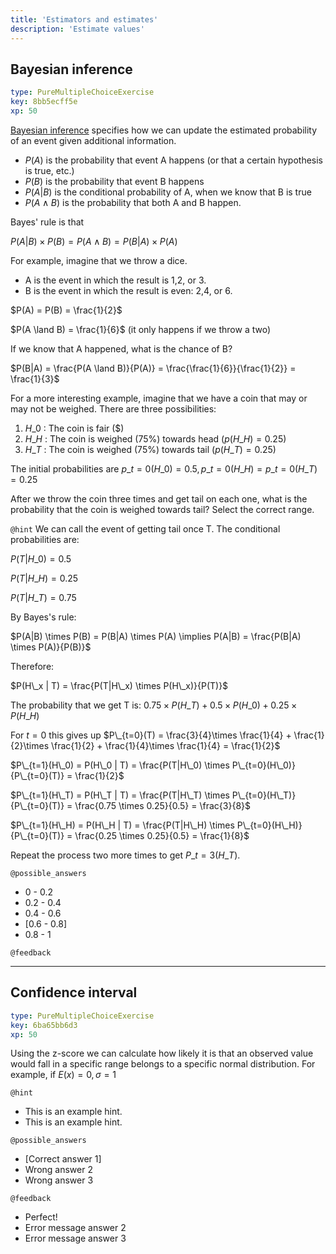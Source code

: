 ```yaml
---
title: 'Estimators and estimates'
description: 'Estimate values'
---
```


## Bayesian inference

```yaml
type: PureMultipleChoiceExercise
key: 8bb5ecff5e
xp: 50
```

[Bayesian inference](https://en.wikipedia.org/wiki/Bayesian_inference) specifies how we can update the estimated probability of an event given additional information. 

- $P(A)$ is the probability that event A happens (or that a certain hypothesis is true, etc.)
- $P(B)$ is the probability that event B happens
- $P(A|B)$ is the conditional probability of A, when we know that B is true
- $P(A \land B)$ is the probability that both A and B happen.

Bayes' rule is that 

$P(A|B) \times P(B) = P(A \land B) = P(B|A) \times P(A)$

For example, imagine that we throw a dice. 

- A is the event in which the result is 1,2, or 3.
- B is the event in which the result is even: 2,4, or 6.

$P(A) = P(B) = \frac{1}{2}$

$P(A \land B) = \frac{1}{6}$ (it only happens if we throw a two)

If we know that A happened, what is the chance of B?

$P(B|A) = \frac{P(A \land B)}{P(A)} = \frac{\frac{1}{6}}{\frac{1}{2}} = \frac{1}{3}$

For a more interesting example, imagine that we have a coin that may or may not be weighed. There are three possibilities:

1. $H\_0$ : The coin is fair ($)
1. $H\_H$ : The coin is weighed (75%) towards head ($p(H\_H) = 0.25$)
1. $H\_T$ : The coin is weighed (75%) towards tail ($p(H\_T) = 0.25$)

The initial probabilities are $p\_{t=0}(H\_0) = 0.5, p\_{t=0}(H\_H) = p\_{t=0}(H\_T) = 0.25$

After we throw the coin three times and get tail on each one, what is the probability that the coin is weighed towards tail? Select the correct range.



`@hint`
We can call the event of getting tail once T. The conditional probabilities are:

$P(T | H\_0) = 0.5$

$P(T | H\_H) = 0.25$

$P(T | H\_T) = 0.75$

By Bayes's rule:

$P(A|B) \times P(B) = P(B|A) \times P(A) \implies P(A|B) = \frac{P(B|A) \times P(A)}{P(B)}$

Therefore:

$P(H\_x | T) = \frac{P(T|H\_x) \times P(H\_x)}{P(T)}$

The probability that we get T is: $0.75 \times P(H\_T) + 0.5 \times P(H\_0) + 0.25 \times P(H\_H)$

For $t=0$ this gives up $P\_{t=0}(T) = \frac{3}{4}\times \frac{1}{4} + \frac{1}{2}\times \frac{1}{2} + \frac{1}{4}\times \frac{1}{4} = \frac{1}{2}$

$P\_{t=1}(H\_0) = P(H\_0 | T) = \frac{P(T|H\_0) \times P\_{t=0}(H\_0)}{P\_{t=0}(T)} = \frac{1}{2}$

$P\_{t=1}(H\_T) = P(H\_T | T) = \frac{P(T|H\_T) \times P\_{t=0}(H\_T)}{P\_{t=0}(T)} = \frac{0.75 \times 0.25}{0.5} = \frac{3}{8}$

$P\_{t=1}(H\_H) = P(H\_H | T) = \frac{P(T|H\_H) \times P\_{t=0}(H\_H)}{P\_{t=0}(T)} = \frac{0.25 \times 0.25}{0.5} = \frac{1}{8}$

Repeat the process two more times to get $P\_{t=3}(H\_T)$.

`@possible_answers`
- 0 - 0.2
- 0.2 - 0.4
- 0.4 - 0.6
- [0.6 - 0.8]
- 0.8 - 1

`@feedback`


---

## Confidence interval

```yaml
type: PureMultipleChoiceExercise
key: 6ba65bb6d3
xp: 50
```

Using the z-score we can calculate how likely it is that an observed value would fall in a specific range belongs to a specific normal distribution. For example, if $E(x)=0, \sigma =1$

`@hint`
<!-- Examples of good hints: https://instructor-support.datacamp.com/en/articles/2379164-hints-best-practices. -->
- This is an example hint.
- This is an example hint.

`@possible_answers`
- [Correct answer 1]
- Wrong answer 2
- Wrong answer 3

`@feedback`
<!-- Examples of good feedback messages: https://instructor-support.datacamp.com/en/articles/2299773-exercise-success-messages.  -->
- Perfect!
- Error message answer 2
- Error message answer 3
